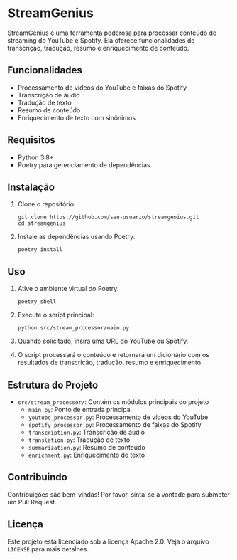 # StreamGenius

StreamGenius é uma ferramenta poderosa para processar conteúdo de streaming do YouTube e Spotify. Ela oferece funcionalidades de transcrição, tradução, resumo e enriquecimento de conteúdo.

## Funcionalidades

- Processamento de vídeos do YouTube e faixas do Spotify
- Transcrição de áudio
- Tradução de texto
- Resumo de conteúdo
- Enriquecimento de texto com sinônimos

## Requisitos

- Python 3.8+
- Poetry para gerenciamento de dependências

## Instalação

1. Clone o repositório:
   ```
   git clone https://github.com/seu-usuario/streamgenius.git
   cd streamgenius
   ```

2. Instale as dependências usando Poetry:
   ```
   poetry install
   ```

## Uso

1. Ative o ambiente virtual do Poetry:
   ```
   poetry shell
   ```

2. Execute o script principal:
   ```
   python src/stream_processor/main.py
   ```

3. Quando solicitado, insira uma URL do YouTube ou Spotify.

4. O script processará o conteúdo e retornará um dicionário com os resultados de transcrição, tradução, resumo e enriquecimento.

## Estrutura do Projeto

- `src/stream_processor/`: Contém os módulos principais do projeto
  - `main.py`: Ponto de entrada principal
  - `youtube_processor.py`: Processamento de vídeos do YouTube
  - `spotify_processor.py`: Processamento de faixas do Spotify
  - `transcription.py`: Transcrição de áudio
  - `translation.py`: Tradução de texto
  - `summarization.py`: Resumo de conteúdo
  - `enrichment.py`: Enriquecimento de texto

## Contribuindo

Contribuições são bem-vindas! Por favor, sinta-se à vontade para submeter um Pull Request.

## Licença

Este projeto está licenciado sob a licença Apache 2.0. Veja o arquivo `LICENSE` para mais detalhes.
